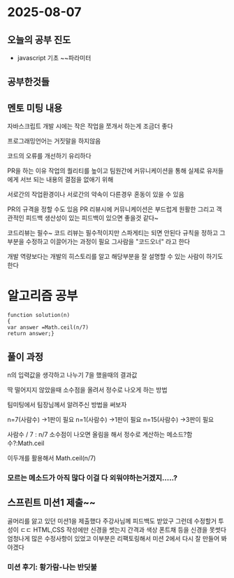 # 2025-08-07

## 오늘의 공부 진도

  - javascript 기초
    ~~파라미터

## 공부한것들 

## 멘토 미팅 내용

 자바스크립트 개발 시에는 
 작은 작업을 쪼개서 하는게 
 조금더 좋다

 프로그래밍언어는 거짓말을 하지않음 

 코드의 오류를 개선하기 유리하다

 PR을 하는 이유
 작업의 퀄리티를 높이고 팀원간에 커뮤니케이션을 통해 
 실제로 유저들에게 서브 되는 내용의 결점을 없애기 위해 

 서로간의 작업환경이나 
 서로간의 약속이 다른경우 
 혼동이 있을 수 있음

 PR의 규격을 정할 수도 있음
 PR 리뷰시에 커뮤니케이션은 부드럽게 원활한 
 그리고 객관적인 피드백
 생산성이 있는 피드백이 있으면 좋을것 같다~

 코드리뷰는 필수~
 코드 리뷰는 필수적이지만 스파게티는 되면 안된다
 규칙을 정하고 그부분을 수정하고 이끌어가는 과정이 필요 
 그사람을 "코드오너" 라고 한다

 개발 역량보다는 개발의 히스토리를 알고 해당부분을 잘 설명할 수 있는 사람이 하기도 한다

 # 알고리즘 공부

    function solution(n) 
    {
    var answer =Math.ceil(n/7)
    return answer;}

## 풀이 과정

n의 입력값을 생각하고 나누기 7을 했을때의 결과값

딱 떨어지지 않았을때 소수점을 올려서 정수로 나오게 하는 방법

팀미팅에서 팀장님께서 알려주신 방법을 써보자

n=7(사람수) ->1판이 필요
n=1(사람수) ->1판이 필요
n=15(사람수) ->3판이 필요 

사람수 / 7 : n/7
소수점이 나오면 올림을 해서 정수로 계산하는 메소드?함수?:Math.ceil

이두개를 활용해서 Math.ceil(n/7)

### 모르는 메소드가 아직 많다 이걸 다 외워야하는거겠지.....?


## 스프린트 미션1 제출~~

골머리를 앓고 있던 미션1을 제출했다 
주강사님께 피드백도 받았구 
그런데 수정할거 투성이 ㄷㄷ
HTML,CSS 작성에만 신경을 썻는지
간격과 색상 폰트채 등을 신경을 못썻다
엄청나게 많은 수정사항이 있었고 이부분은 리팩토링해서 미션 2에서 
다시 잘 만들어 봐야겠다 

### 미션 후기: 황가람-나는 반딧불 